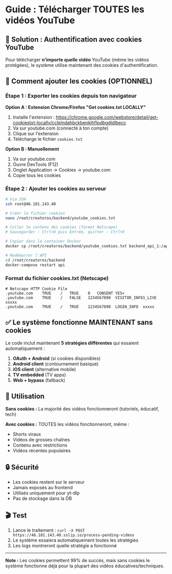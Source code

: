 # Guide : Télécharger TOUTES les vidéos YouTube

## 🎯 Solution : Authentification avec cookies YouTube

Pour télécharger **n'importe quelle vidéo** YouTube (même les vidéos protégées), le système utilise maintenant des cookies d'authentification.

## 📝 Comment ajouter les cookies (OPTIONNEL)

### Étape 1 : Exporter les cookies depuis ton navigateur

**Option A : Extension Chrome/Firefox "Get cookies.txt LOCALLY"**
1. Installe l'extension : https://chrome.google.com/webstore/detail/get-cookiestxt-locally/cclelndahbckbenkjhflpdbgdldlbecc
2. Va sur youtube.com (connecté à ton compte)
3. Clique sur l'extension
4. Télécharge le fichier `cookies.txt`

**Option B : Manuellement**
1. Va sur youtube.com
2. Ouvre DevTools (F12)
3. Onglet Application → Cookies → youtube.com
4. Copie tous les cookies

### Étape 2 : Ajouter les cookies au serveur

```bash
# Via SSH
ssh root@46.101.143.40

# Créer le fichier cookies
nano /root/creatoros/backend/youtube_cookies.txt

# Coller le contenu des cookies (format Netscape)
# Sauvegarder : Ctrl+O puis Entrée, quitter : Ctrl+X

# Copier dans le container Docker
docker cp /root/creatoros/backend/youtube_cookies.txt backend_api_1:/app/youtube_cookies.txt

# Redémarrer l'API
cd /root/creatoros/backend
docker-compose restart api
```

### Format du fichier cookies.txt (Netscape)
```
# Netscape HTTP Cookie File
.youtube.com	TRUE	/	TRUE	0	CONSENT	YES+
.youtube.com	TRUE	/	FALSE	1234567890	VISITOR_INFO1_LIVE	xxxxx
.youtube.com	TRUE	/	TRUE	1234567890	LOGIN_INFO	xxxxx
```

## ✅ Le système fonctionne MAINTENANT sans cookies

Le code inclut maintenant **5 stratégies différentes** qui essaient automatiquement :

1. **OAuth + Android** (si cookies disponibles)
2. **Android client** (contournement basique)
3. **iOS client** (alternative mobile)
4. **TV embedded** (TV apps)
5. **Web + bypass** (fallback)

## 🚀 Utilisation

**Sans cookies :** La majorité des vidéos fonctionneront (tutoriels, éducatif, tech)

**Avec cookies :** TOUTES les vidéos fonctionneront, même :
- Shorts viraux
- Vidéos de grosses chaînes
- Contenu avec restrictions
- Vidéos récentes populaires

## 🔒 Sécurité

- Les cookies restent sur le serveur
- Jamais exposés au frontend
- Utilisés uniquement pour yt-dlp
- Pas de stockage dans la DB

## 🎬 Test

1. Lance le traitement : `curl -X POST https://46.101.143.40.sslip.io/process-pending-videos`
2. Le système essaiera automatiquement toutes les stratégies
3. Les logs montreront quelle stratégie a fonctionné

---

**Note :** Les cookies permettent 99% de succès, mais sans cookies le système fonctionne déjà pour la plupart des vidéos éducatives/techniques.
